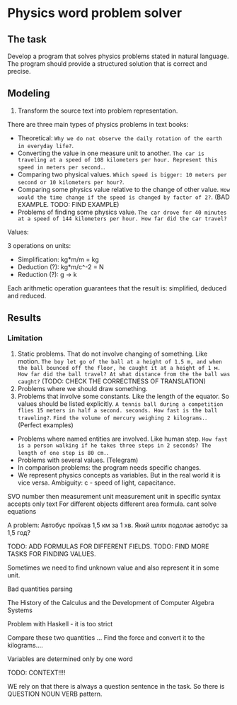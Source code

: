 # Physics word problem solver

## The task

Develop a program that solves physics problems stated in natural language.
The program should provide a structured solution that is correct and precise.

## Modeling
1. Transform the source text into problem representation.

There are three main types of physics problems in text books:
- Theoretical: `Why we do not observe the daily rotation of the earth in everyday life?`.
- Converting the value in one measure unit to another.
`The car is traveling at a speed of 108 kilometers per hour. Represent this speed in meters per second.`.
- Comparing two physical values.
`Which speed is bigger: 10 meters per second or 10 kilometers per hour?`.
- Comparing some physics value relative to the change of other value.
`How would the time change if the speed is changed by factor of 2?`.
(BAD EXAMPLE. TODO: FIND EXAMPLE)
- Problems of finding some physics value.
`The car drove for 40 minutes at a speed of 144 kilometers per hour. How far did the car travel?`

Values:

3 operations on units:
- Simplification: kg*m/m = kg
- Deduction (?): kg*m/c^-2 = N
- Reduction (?): g -> k

Each arithmetic operation guarantees that the result is: simplified, deduced and reduced.

## Results

### Limitation
1. Static problems. That do not involve changing of something. Like motion.
`The boy let go of the ball at a height of 1.5 m, and when the ball bounced
off the floor, he caught it at a height of 1 м. How far did the ball travel?
At what distance from the the ball was caught?`
(TODO: CHECK THE CORRECTNESS OF TRANSLATION)
2. Problems where we should draw something.
3. Problems that involve some constants. Like the length of the equator. So values should be listed explicitly.
`A tennis ball during a competition flies 15 meters in half a second. seconds. How fast is the ball traveling?`.
`Find the volume of mercury weighing 2 kilograms.`.
(Perfect examples)
- Problems where named entities are involved. Like human step.
`How fast is a person walking if he takes three steps in 2 seconds? The length of one step is 80 cm.`.
- Problems with several values. (Telegram)
- In comparison problems: the program needs specific changes.
- We represent physics concepts as variables. But in the real world it is vice versa. Ambiguity: c - speed of light, capacitance.

SVO
number then measurement unit
measurement unit in specific syntax
accepts only text
For different objects different area formula.
cant solve equations

A problem:
Автобус проїхав 1,5 км за 1 хв. Який шлях подолає автобус за 1,5 год? 


TODO: ADD FORMULAS FOR DIFFERENT FIELDS.
TODO: FIND MORE TASKS FOR FINDING VALUES.

Sometimes we need to find unknown value and also represent it in some unit.



Bad quantities parsing

The History of the Calculus and the Development of Computer Algebra Systems

Problem with Haskell - it is too strict


Compare these two quantities ...
Find the force and convert it to the kilograms....

Variables are determined only by one word

TODO: CONTEXT!!!!

WE rely on that there is always a question sentence in the task. So there is QUESTION NOUN VERB pattern.
